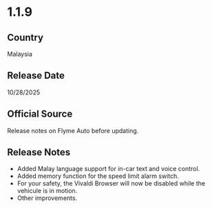 # 1.1.9

## Country
Malaysia

## Release Date
10/28/2025

## Official Source
Release notes on Flyme Auto before updating.

## Release Notes
- Added Malay language support for in-car text and voice control.<br>
- Added memory function for the speed limit alarm switch.<br>
- For your safety, the Vivaldi Browser will now be disabled while the vehicule is in motion.<br>
- Other improvements.